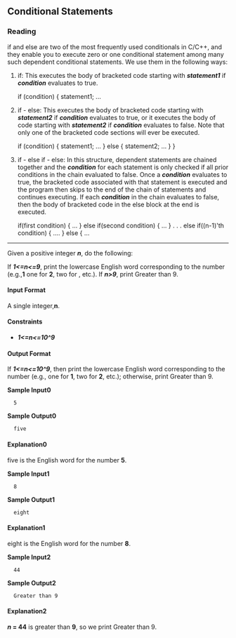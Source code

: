 ## Conditional Statements
### Reading
if and else are two of the most frequently used conditionals in C/C++, and they enable you to execute zero or one conditional statement among many such dependent conditional statements. We use them in the following ways:
1. if: This executes the body of bracketed code starting with **_statement1_** if **_condition_**  evaluates to true.

      if (condition) {
      statement1;
      ...
2. if - else: This executes the body of bracketed code starting with **_statement2_** if **_condition_** evaluates to true, or it executes the body of code starting with **_statement2_** if **_condition_** evaluates to false. Note that only one of the bracketed code sections will ever be executed.

      if (condition) {
      statement1;
      ...
      }
      else {
      statement2;
      ...
      }
      }
3. if - else if - else: In this structure, dependent statements are chained together and the **_condition_** for each statement is only checked if all prior conditions in the chain evaluated to false. Once a **_condition_** evaluates to true, the bracketed code associated with that statement is executed and the program then skips to the end of the chain of statements and continues executing. If each **_condition_** in the chain evaluates to false, then the body of bracketed code in the else block at the end is executed.

      if(first condition) {
    ...
      }
      else if(second condition) {
      ...
      }
      .
      .
      .
      else if((n-1)'th condition) {
      ....
      }
      else {
      ...
- - - - 
Given a positive integer **_n_**, do the following:

If **_1<=n<=9_**, print the lowercase English word corresponding to the number (e.g.,**1** one for **2**, two for , etc.).
If **_n>9_**, print Greater than 9.


#### Input Format
A single integer,**n**.

#### Constraints
- **_1<=n<=10^9_**

#### Output Format
If **_1<=n<=10^9_**, then print the lowercase English word corresponding to the number (e.g., one for **1**, two for **2**, etc.); otherwise, print Greater than 9.

**Sample Input0**

      5

**Sample Output0**

      five

#### Explanation0
five is the English word for the number **5**.

**Sample Input1**

      8

**Sample Output1**

      eight

#### Explanation1
eight is the English word for the number **8**.

**Sample Input2**

      44

**Sample Output2**

      Greater than 9

#### Explanation2
**_n_ = 44** is greater than **9**, so we print Greater than 9.
